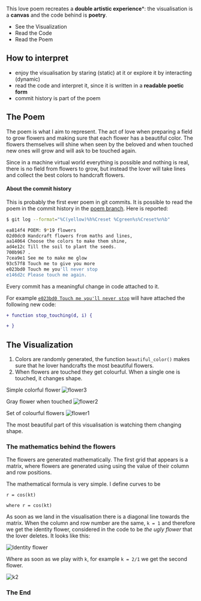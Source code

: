 This love poem recreates a **double artistic experience***: the visualisation is a **canvas** and the code behind is **poetry**.

- See the Visualization
- Read the Code
- Read the Poem

## How to interpret
- enjoy the visualisation by staring (static) at it or explore it by interacting (dynamic)
- read the code and interpret it, since it is written in a **readable poetic form**
- commit history is part of the poem

## The Poem

The poem is what I aim to represent. The act of love when preparing a field to grow flowers and making sure that each flower has a beautiful color. The flowers themselves will shine when seen by the beloved and when touched new ones will grow and will ask to be touched again.

Since in a machine virtual world everything is possible and nothing is real, there is no field from flowers to grow, but instead the lover will take lines and collect the best colors to handcraft flowers.

#### About the commit history

This is probably the first ever poem in git commits. It is possible to read the poem in the commit history in the [poem branch](https://github.com/nicolagreco/devart-template/tree/poem). Here is reported:

```bash
$ git log --format="%C(yellow)%h%Creset %Cgreen%s%Creset%n%b"

ea814f4 POEM: 9*19 flowers
02d0dc0 Handcraft flowers from maths and lines,
aa14064 Choose the colors to make them shine,
ad4e12c Till the soil to plant the seeds.
700b967 .
7cea9e1 See me to make me glow
93c57f8 Touch me to give you more
e023bd0 Touch me you'll never stop
e146d2c Please touch me again.
```

Every commit has a meaningful change in code attached to it.

For example [`e023bd0 Touch me you'll never stop`](https://github.com/nicola/flowers-poem/commit/e023bd0b0006470fc2d1df47ace50c7cd0901161) will have attached the following new code:


```diff
+ function stop_touching(d, i) {

+ }
```


## The Visualization

1. Colors are randomly generated, the function `beautiful_color()` makes sure that he lover handcrafts the most beautiful flowers.
2. When flowers are touched they get colourful. When a single one is touched, it changes shape.

Simple colorful flower
![flower3](documentation/flower3.png?raw=true "flower3")

Gray flower when touched
![flower2](documentation/flower2.png?raw=true "flower2")

Set of colourful flowers
![flower1](documentation/flower1.png?raw=true "flower1")

The most beautiful part of this visualisation is watching them changing shape.

### The mathematics behind the flowers

The flowers are generated mathematically. The first grid that appears is a matrix, where flowers are generated using using the value of their column and row positions.

The mathematical formula is very simple. I define curves to be 

```
r = cos(kt)

where r = cos(kt)
```

As soon as we land in the visualisation there is a diagonal line towards the matrix. When the column and row number are the same, `k = 1` and therefore we get the identity flower, considered in the code to be *the ugly flower* that the lover deletes. It looks like this:

![Identity flower](documentation/identity.png?raw=true "Identity flower")

Where as soon as we play with `k`, for example `k = 2/1` we get the second flower.

![k2](documentation/k2.png?raw=true "k2")


### The End

